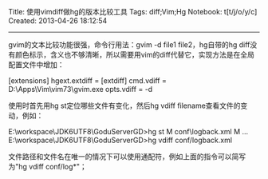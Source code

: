 Title: 使用vimdiff做hg的版本比较工具
Tags: diff;Vim;Hg
Notebook: t[t/j/o/y/c]
Created: 2013-04-26 18:12:54

------

gvim的文本比较功能很强，命令行用法：gvim -d file1 file2，hg自带的hg diff没有颜色标示，含义也不够清晰，所以需要用vim的diff代替它，实现方法是在全局配置文件中增加：

 

 [extensions] 
 hgext.extdiff = 
 [extdiff] 
 cmd.vdiff = D:\Apps\Vim\vim73\gvim.exe 
 opts.vdiff = -d 

 

使用时首先用hg st定位哪些文件有变化，然后hg vdiff filename查看文件的变动，例如：

 

 E:\workspace\JDK6UTF8\GoduServerGD>hg st 
 M conf\logback.xml 
 M ... 
 E:\workspace\JDK6UTF8\GoduServerGD>hg vdiff conf/logback.xml 

 

文件路径和文件名在唯一的情况下可以使用通配符，例如上面的指令可以简写为"hg vdiff conf/log*"；